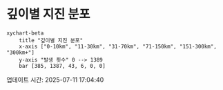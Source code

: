 # 깊이별 지진 분포

```mermaid
xychart-beta
    title "깊이별 지진 분포"
    x-axis ["0-10km", "11-30km", "31-70km", "71-150km", "151-300km", "300km+"]
    y-axis "발생 횟수" 0 --> 1389
    bar [385, 1387, 43, 6, 0, 0]
```

업데이트 시간: 2025-07-11 17:04:40
